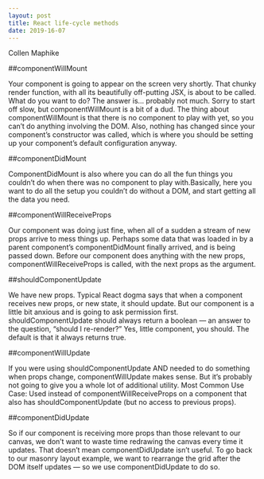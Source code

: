 ```yaml
---
layout: post
title: React life-cycle methods
date: 2019-16-07
---
```


Collen Maphike

##componentWillMount

Your component is going to appear on the screen very shortly. That chunky render function, with all its beautifully off-putting JSX, is about to be called. What do you want to do?
The answer is… probably not much. Sorry to start off slow, but componentWillMount is a bit of a dud.
The thing about componentWillMount is that there is no component to play with yet, so you can’t do anything involving the DOM.
Also, nothing has changed since your component’s constructor was called, which is where you should be setting up your component’s default configuration anyway.

##componentDidMount

ComponentDidMount is also where you can do all the fun things you couldn’t do when there was no component to play with.Basically, here you want to do all the setup you couldn’t do without a DOM, and start getting all the data you need.


##componentWillReceiveProps

Our component was doing just fine, when all of a sudden a stream of new props arrive to mess things up.
Perhaps some data that was loaded in by a parent component’s componentDidMount finally arrived, and is being passed down.
Before our component does anything with the new props, componentWillReceiveProps is called, with the next props as the argument.

##shouldComponentUpdate

We have new props. Typical React dogma says that when a component receives new props, or new state, it should update.
But our component is a little bit anxious and is going to ask permission first.
shouldComponentUpdate should always return a boolean — an answer to the question, “should I re-render?” Yes, little component, you should. The default is that it always returns true.

##componentWillUpdate

If you were using shouldComponentUpdate AND needed to do something when props change, componentWillUpdate makes sense. But it’s probably not going to give you a whole lot of additional utility.
Most Common Use Case: Used instead of componentWillReceiveProps on a component that also has shouldComponentUpdate (but no access to previous props).

##componentDidUpdate

So if our component is receiving more props than those relevant to our canvas, we don’t want to waste time redrawing the canvas every time it updates.
That doesn’t mean componentDidUpdate isn’t useful. To go back to our masonry layout example, we want to rearrange the grid after the DOM itself updates — so we use componentDidUpdate to do so.
